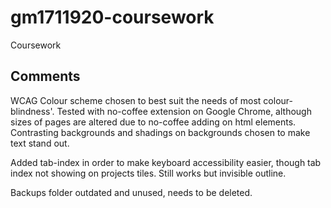 # gm1711920-coursework
Coursework

Comments
---------------------------------------------------------------------------------------
WCAG
Colour scheme chosen to best suit the needs of most colour-blindness'. Tested with no-coffee extension on Google Chrome, although sizes of pages are altered due to no-coffee adding on html elements. Contrasting backgrounds and shadings on backgrounds chosen to make text stand out.

Added tab-index in order to make keyboard accessibility easier, though tab index not showing on projects tiles. Still works but invisible outline.

Backups folder outdated and unused, needs to be deleted.
